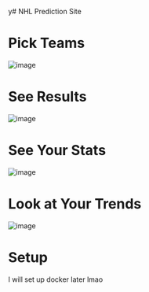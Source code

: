 y# NHL Prediction Site

# Pick Teams
![image](https://github.com/KarlWinkler/hockey-prediction-site/assets/39600307/fb89a2d1-a3b1-46c0-9926-3518b11bec97)

# See Results
![image](https://github.com/KarlWinkler/hockey-prediction-site/assets/39600307/4f87263e-92eb-470f-bb03-1d71f3e37804)

# See Your Stats
![image](https://github.com/KarlWinkler/hockey-prediction-site/assets/39600307/d00ccbf0-29a9-43aa-a9be-9502ed35b0e8)

# Look at Your Trends
![image](https://github.com/KarlWinkler/hockey-prediction-site/assets/39600307/5c1ba93c-fccf-459d-a507-c71c873d5f5c)

# Setup
I will set up docker later lmao
